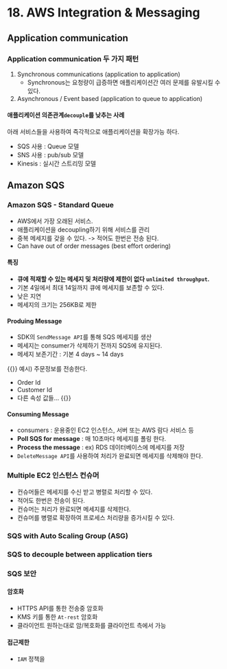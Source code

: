 # 18. AWS Integration & Messaging


## Application communication
### Application communication 두 가지 패턴

1. Synchronous communications (application to application)
    - Synchronous는 요청량이 급증하면 애플리케이션간 여러 문제를 유발시킬 수 있다.
2. Asynchronous / Event based (application to queue to application)

#### 애플리케이션 의존관계`decouple`를 낮추는 사례
아래 서비스들을 사용하여 즉각적으로 애플리케이션을 확장가능 하다.
- SQS 사용 : Queue 모델
- SNS 사용 : pub/sub 모델
- Kinesis : 실시간 스트리밍 모델

## Amazon SQS 
### Amazon SQS - Standard Queue
- AWS에서 가장 오래된 서비스. 
- 애플리케이션을 decoupling하기 위해 서비스를 관리
- 중복 메세지를 갖을 수 있다. -> 적어도 한번은 전송 된다.
- Can have out of order messages (best effort ordering)

#### 특징
- **큐에 적재할 수 있는 메세지 및 처리량에 제한이 없다 `unlimited throughput`.** 
- 기본 4일에서 최대 14일까지 큐에 메세지를 보존할 수 있다.
- 낮은 지연 
- 메세지의 크기는 256KB로 제한

#### Produing Message
- SDK의 `SendMessage API`를 통해 SQS 메세지를 생산
- 메세지는 consumer가 삭제하기 전까지 SQS에 유지된다.
- 메세지 보존기간 : 기본 4 days ~ 14 days

{{<admonition type=note title=example >}}
예시) 주문정보를 전송한다.
- Order Id
- Customer Id
- 다른 속성 값들...
{{</admonition>}}


#### Consuming Message
- consumers : 운용중인 EC2 인스턴스, 서버 또는 AWS 람다 서비스 등 
- **Poll SQS for message** : 매 10초마다 메세지를 폴링 한다. 
- **Process the message** :  ex) RDS 데이터베이스에 메세지를 저장 
- `DeleteMessage API`를 사용하여 처리가 완료되면 메세지를 삭제해야 한다.


### Multiple EC2 인스턴스 컨슈머
- 컨슈머들은 메세지를 수신 받고 병렬로 처리할 수 있다.
- 적어도 한번은 전송이 된다.
- 컨슈머는 처리가 완료되면 메세지를 삭제한다.
- 컨슈머를 병렬로 확장하여 프로세스 처리량을 증가시킬 수 있다.

### SQS with Auto Scaling Group (ASG)

### SQS to decouple between application tiers

### SQS 보안
#### 암호화
- HTTPS API를 통한 전송중 암호화
- KMS 키를 통한 `At-rest` 암호화 
- 클라이언트 원하는대로 암/복호화를 클라이언트 측에서 가능

#### 접근제한
- `IAM` 정책을 






